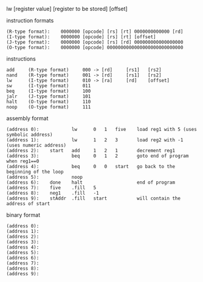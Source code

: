 lw [register value] [register to be stored] [offset]

instruction formats

    (R-type format):    0000000 [opcode] [rs] [rt] 0000000000000 [rd]
    (I-type format):    0000000 [opcode] [rs] [rt] [offset]
    (J-type format):    0000000 [opcode] [rs] [rd] 000000000000000000
    (O-type format):    0000000 [opcode] 0000000000000000000000000000

instructions

    add     (R-type format)     000 -> [rd]     [rs1]   [rs2]
    nand    (R-type format)     001 -> [rd]     [rs1]   [rs2]
    lw      (I-type format)     010 -> [ra]     [rd]    [offset]
    sw      (I-type format)     011
    beq     (I-type format)     100
    jalr    (J-type format)     101
    halt    (O-type format)     110
    noop    (O-type format)     111

assembly format

    (address 0):            lw      0   1   five    load reg1 with 5 (uses symbolic address)
    (address 1):            lw      1   2   3       load reg2 with -1 (uses numeric address)
    (address 2):    start   add     1   2   1       decrement reg1
    (address 3):            beq     0   1   2       goto end of program when reg1==0
    (address 4):            beq     0   0   start   go back to the beginning of the loop
    (address 5):            noop
    (address 6):    done    halt                    end of program
    (address 7):    five    .fill   5
    (address 8):    neg1    .fill   -1
    (address 9):    stAddr  .fill   start           will contain the address of start

binary format

    (address 0):
    (address 1):
    (address 2):
    (address 3):
    (address 4):
    (address 5):
    (address 6):
    (address 7):
    (address 8):
    (address 9):